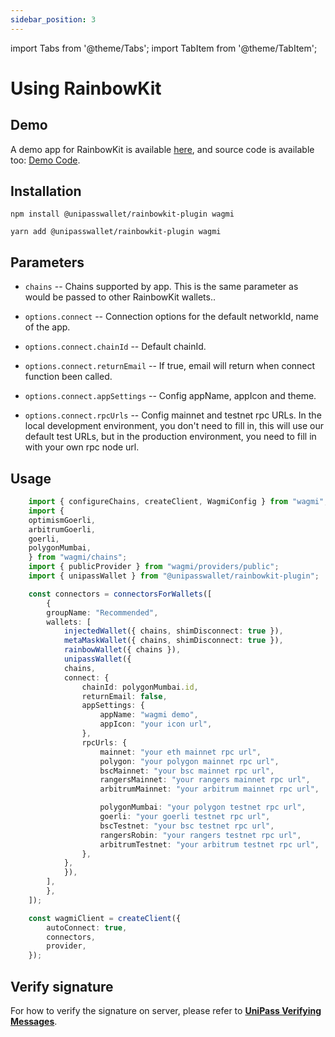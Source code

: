 ```yaml
---
sidebar_position: 3
---
```


import Tabs from '@theme/Tabs';
import TabItem from '@theme/TabItem';

# Using RainbowKit

## Demo

A demo app for RainbowKit is available [here](https://up-rainbowkit-demo.vercel.app/), and source code is available too: [Demo Code](https://github.com/UniPassID/rainbowkit-demo).

## Installation

<Tabs>
<TabItem value="npm">

```shell
npm install @unipasswallet/rainbowkit-plugin wagmi
```

</TabItem>
<TabItem value="yarn">

```shell
yarn add @unipasswallet/rainbowkit-plugin wagmi
```

</TabItem>
</Tabs>

## Parameters

* `chains` -- Chains supported by app. This is the same parameter as would be passed to other RainbowKit wallets..

* `options.connect` -- Connection options for the default networkId, name of the app.

* `options.connect.chainId` -- Default chainId.

* `options.connect.returnEmail` -- If true, email will return when connect function been called.

* `options.connect.appSettings` -- Config appName, appIcon and theme.

* `options.connect.rpcUrls` -- Config mainnet and testnet rpc URLs. In the local development environment, you don't need to fill in, this will use our default test URLs, but in the production environment, you need to fill in with your own rpc node url.

## Usage

```ts
    import { configureChains, createClient, WagmiConfig } from "wagmi";
    import {
    optimismGoerli,
    arbitrumGoerli,
    goerli,
    polygonMumbai,
    } from "wagmi/chains";
    import { publicProvider } from "wagmi/providers/public";
    import { unipassWallet } from "@unipasswallet/rainbowkit-plugin";

    const connectors = connectorsForWallets([
        {
        groupName: "Recommended",
        wallets: [
            injectedWallet({ chains, shimDisconnect: true }),
            metaMaskWallet({ chains, shimDisconnect: true }),
            rainbowWallet({ chains }),
            unipassWallet({
            chains,
            connect: {
                chainId: polygonMumbai.id,
                returnEmail: false,
                appSettings: {
                    appName: "wagmi demo",
                    appIcon: "your icon url",
                },
                rpcUrls: {
                    mainnet: "your eth mainnet rpc url",
                    polygon: "your polygon mainnet rpc url",
                    bscMainnet: "your bsc mainnet rpc url",
                    rangersMainnet: "your rangers mainnet rpc url",
                    arbitrumMainnet: "your arbitrum mainnet rpc url",

                    polygonMumbai: "your polygon testnet rpc url",
                    goerli: "your goerli testnet rpc url",
                    bscTestnet: "your bsc testnet rpc url",
                    rangersRobin: "your rangers testnet rpc url",
                    arbitrumTestnet: "your arbitrum testnet rpc url",
                },
            },
            }),
        ],
        },
    ]);

    const wagmiClient = createClient({
        autoConnect: true,
        connectors,
        provider,
    });
```

## Verify signature

For how to verify the signature on server, please refer to [**UniPass Verifying Messages**](../verifying-messages/01-unipass-verifying-messages.mdx).